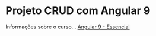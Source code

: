 # Projeto CRUD com Angular 9

Informações sobre o curso...
[Angular 9 - Essencial](https://www.cod3r.com.br/courses/angular-9-essencial)
